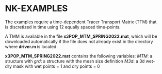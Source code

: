 # NK-EXAMPLES
The examples require a time-dependent Tracer Transport Matrix (TTM) that is discretized in time using 12 equally spaced time-points.

A TMM is available in the file <b> x3POP_MTM_SPRING2022.mat</b>, which will be downloaded automatically if the file does not already exist in the directory where <b> driver.m </b> is located.

<b>x3POP_MTM_SPRING2022.mat</b> contains the following variables:
<i> MTM</i>: a structure with
<i> grd</i>: a structure with the mesh size definition
<i>M3d</i>: a 3d wet-dry mask with wet points = 1 and dry points = 0
